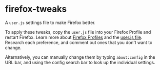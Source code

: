 # firefox-tweaks

A `user.js` settings file to make Firefox better.

To apply these tweaks, copy the `user.js` file into your Firefox Profile and restart Firefox. Learn more about [Firefox Profiles](http://kb.mozillazine.org/Profile_folder) and the [user.js file](http://kb.mozillazine.org/User.js_file). Research each preference, and comment out ones that you don't want to change.

Alternatively, you can manually change them by typing `about:config` in the URL bar, and using the config search bar to look up the individual settings.

